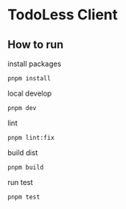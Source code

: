 # TodoLess Client


## How to run
install packages

```shell
pnpm install
```

local develop

```shell
pnpm dev
```

lint

```shell
pnpm lint:fix
```

build dist

```shell
pnpm build
```

run test

```shell
pnpm test
```